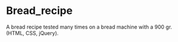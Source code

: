 # Bread_recipe
A bread recipe tested many times on a bread machine with a 900 gr. (HTML, CSS, jQuery).
